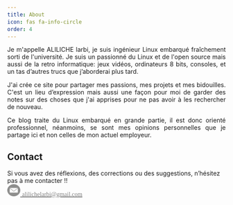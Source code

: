 ```yaml
---
title: About
icon: fas fa-info-circle
order: 4
---
```


<p align=justify>Je m'appelle ALILICHE larbi, je suis  ingénieur Linux embarqué fraîchement sorti de l'université. Je suis un passionné du Linux et de l'open source mais aussi de la retro informatique: jeux vidéos, ordinateurs 8 bits, consoles, et un tas d’autres trucs que j’aborderai plus tard.</p>

<p align=justify>J'ai crée ce site pour partager mes passions, mes projets et mes bidouilles. C'est un lieu d’expression mais aussi une façon pour moi de garder des notes sur des choses que j'ai apprises pour ne pas avoir à les rechercher de nouveau. </p>

<p align=justify>Ce blog traite du Linux embarqué en grande partie, il est donc orienté professionnel, néanmoins, se sont mes opinions personnelles  que je partage ici et non celles de mon actuel employeur. </p>

<h2>Contact</h2>
Si vous avez des réflexions, des corrections ou des suggestions, n’hésitez pas à me contacter !!

<div>
<img src="/commons/message-gris.png"  width="30" height="28"/><a href="mailto:alilichelarbi@gmail.com"> <font color="gray" face="Times, Times New Roman, serif">alilichelarbi@gmail.com</font></a>
</div><br>



